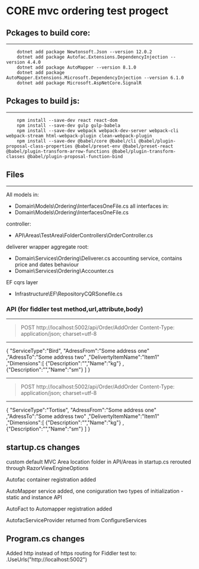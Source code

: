 # CORE mvc ordering test progect


## Pckages to build core:
-------------------------------------------------------
```
    dotnet add package Newtonsoft.Json --version 12.0.2
    dotnet add package Autofac.Extensions.DependencyInjection --version 4.4.0
    dotnet add package AutoMapper --version 8.1.0
    dotnet add package AutoMapper.Extensions.Microsoft.DependencyInjection --version 6.1.0
    dotnet add package Microsoft.AspNetCore.SignalR
```

## Pckages to build js:
-------------------------------------------------------
```
    npm install --save-dev react react-dom
    npm install --save-dev gulp gulp-babela
    npm install --save-dev webpack webpack-dev-server webpack-cli webpack-stream html-webpack-plugin clean-webpack-plugin
    npm install --save-dev @babel/core @babel/cli @babel/plugin-proposal-class-properties @babel/preset-env @babel/preset-react @babel/plugin-transform-arrow-functions @babel/plugin-transform-classes @babel/plugin-proposal-function-bind
```

## Files
-------------------------------------------------------
All models in:
- Domain\Models\Ordering\InterfacesOneFile.cs
all interfaces in:
- Domain\Models\Ordering\InterfacesOneFile.cs

controller:
- API\Areas\TestArea\FolderControllers\OrderController.cs

deliverer wrapper aggregate root:
- Domain\Services\Ordering\Deliverer.cs
accounting service, contains price and dates behaviour
- Domain\Services\Ordering\Accounter.cs

EF cqrs layer
- Infrastructure\EF\RepositoryCQRSonefile.cs


### API (for fiddler test method,url,attribute,body)

-------------------------------------------------------
> POST
> http://localhost:5002/api/Order/AddOrder
> Content-Type: application/json; charset=utf-8

-------------------------------------------------------
{
    "ServiceType":"Bird",
	"AdressFrom":"Some address one"
	,"AdressTo":"Some address two"
	,"DelivertyItemName":"Item1"
	,"Dimensions":[
		{"Description":"","Name":"kg"}
		,{"Description":"","Name":"sm"}
	]
}


-------------------------------------------------------
> POST
> http://localhost:5002/api/Order/AddOrder
> Content-Type: application/json; charset=utf-8

-------------------------------------------------------
{
    "ServiceType":"Tortise",
	"AdressFrom":"Some address one"
	,"AdressTo":"Some address two"
	,"DelivertyItemName":"Item1"
	,"Dimensions":[
		{"Description":"","Name":"kg"}
		,{"Description":"","Name":"sm"}
	]
}




startup.cs changes
-------------------------------------------------------
custom default MVC Area location folder in API/Areas
in startup.cs rerouted through  RazorViewEngineOptions

Autofac container registration added

AutoMapper service added, 
one coniguration 
two types of initialization - static and instance API

AutoFact to Automapper registration added

AutofacServiceProvider returned from ConfigureServices


Program.cs changes
-------------------------------------------------------
Added http instead of https routing for Fiddler test to:
    .UseUrls("http://localhost:5002")


